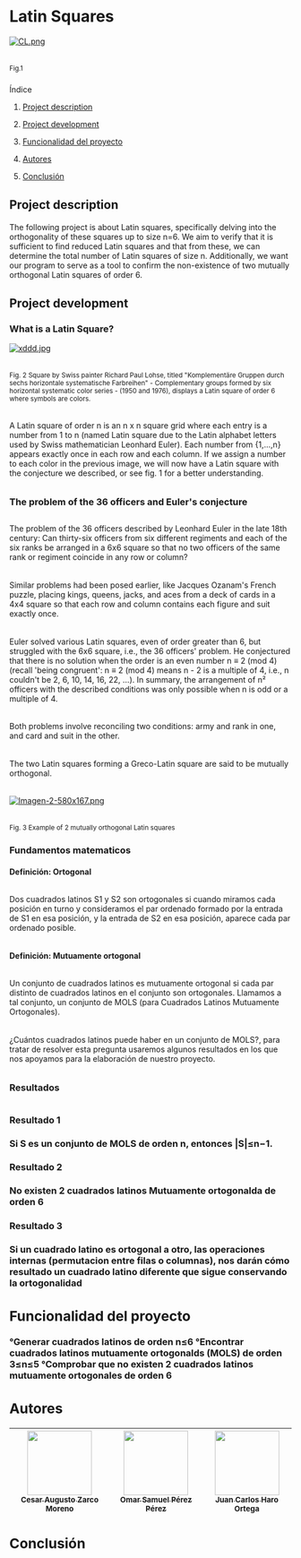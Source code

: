 <h1 align="left"> Latin Squares </h1>

[![CL.png](https://i.postimg.cc/PrwWzzHz/CL.png)](https://postimg.cc/PPdvdDPP)
<h6> </h6>
<sub> Fig.1 </sub>
<h3></h3>
Índice

1. [Project description](#project-description)

2. [Project development](#Project-developmnet)

3. [Funcionalidad del proyecto](#funcionalidad-del-proyecto)

4. [Autores](#autores)

5. [Conclusión](#conclusión)


## Project description
<h4></h4>

The following project is about Latin squares, specifically delving into the orthogonality of these squares up to size n=6. We aim to verify that it is sufficient to find reduced Latin squares and that from these, we can determine the total number of Latin squares of size n. Additionally, we want our program to serve as a tool to confirm the non-existence of two mutually orthogonal Latin squares of order 6.

## Project development
<h4></h4>
<h3 align="left"> What is a Latin Square?</h3>

[![xddd.jpg](https://i.postimg.cc/XqvbQDP7/xddd.jpg)](https://postimg.cc/62FgQzwD)
<h6> </h6>
<sub> Fig. 2 Square by Swiss painter Richard Paul Lohse, titled "Komplementäre Gruppen durch sechs horizontale systematische Farbreihen" - Complementary groups formed by six horizontal systematic color series - (1950 and 1976), displays a Latin square of order 6 where symbols are colors.  </sub>
<h6> </h6>
<h6> </h6>
A Latin square of order n is an n x n square grid where each entry is a number from 1 to n (named Latin square due to the Latin alphabet letters used by Swiss mathematician Leonhard Euler). Each number from {1,...,n} appears exactly once in each row and each column.
If we assign a number to each color in the previous image, we will now have a Latin square with the conjecture we described, or see fig. 1 for a better understanding.
<h6> </h6>
<h3> The problem of the 36 officers and Euler's conjecture </h3>
<h2></h2>
The problem of the 36 officers described by Leonhard Euler in the late 18th century: Can thirty-six officers from six different regiments and each of the six ranks be arranged in a 6x6 square so that no two officers of the same rank or regiment coincide in any row or column?
<h6> </h6>
Similar problems had been posed earlier, like Jacques Ozanam's French puzzle, placing kings, queens, jacks, and aces from a deck of cards in a 4x4 square so that each row and column contains each figure and suit exactly once.
<h6> </h6>
Euler solved various Latin squares, even of order greater than 6, but struggled with the 6x6 square, i.e., the 36 officers' problem. He conjectured that there is no solution when the order is an even number n ≡ 2 (mod 4) (recall 'being congruent': n ≡ 2 (mod 4) means n - 2 is a multiple of 4, i.e., n couldn't be 2, 6, 10, 14, 16, 22, …). In summary, the arrangement of n² officers with the described conditions was only possible when n is odd or a multiple of 4.
<h6></h6>
Both problems involve reconciling two conditions: army and rank in one, and card and suit in the other.
<h6></h6>
The two Latin squares forming a Greco-Latin square are said to be mutually orthogonal.
<h6></h6>

[![Imagen-2-580x167.png](https://i.postimg.cc/jStvXh3m/Imagen-2-580x167.png)](https://postimg.cc/HVvQWbg9)
<h6></h6>
<sub> Fig. 3 Example of 2 mutually orthogonal Latin squares </sub>

<h3 align="left"> Fundamentos matematicos </h3>
<h4>Definición: Ortogonal</h4>
<h6></h6>
Dos cuadrados latinos S1 y S2 son ortogonales si cuando miramos cada posición en turno y consideramos el par ordenado formado por la entrada de S1 en esa posición, y la entrada de S2 en esa posición, aparece cada par ordenado posible.
<h6></h6>
<h4>Definición: Mutuamente ortogonal</h4>
<h6></h6>
Un conjunto de cuadrados latinos es mutuamente ortogonal si cada par distinto de cuadrados latinos en el conjunto son ortogonales. Llamamos a tal conjunto, un conjunto de MOLS (para Cuadrados Latinos Mutuamente Ortogonales).
<h6></h6>
¿Cuántos cuadrados latinos puede haber en un conjunto de MOLS?, para tratar de resolver esta pregunta usaremos algunos resultados en los que nos apoyamos para la elaboración de nuestro proyecto.
<h6></h6>
<h3>Resultados<h/3>
<h6></h6>
<h4> Resultado 1 </h4>
Si S es un conjunto de MOLS de orden n, entonces |S|≤n−1.
<h4> Resultado 2</h4>
No existen 2 cuadrados latinos Mutuamente ortogonalda de orden 6
<h4>Resultado 3</h4>
Si un cuadrado latino es ortogonal a otro, las operaciones internas (permutacion entre filas o columnas), nos darán cómo resultado un cuadrado latino diferente que sigue conservando la ortogonalidad 



























## Funcionalidad del proyecto
°Generar cuadrados latinos de orden n≤6
°Encontrar cuadrados latinos mutuamente ortogonalds (MOLS) de orden 3≤n≤5
°Comprobar que no existen 2 cuadrados latinos mutuamente ortogonales de orden 6









## Autores
| [<img src="https://avatars.githubusercontent.com/u/141696762?v=4" width=115><br><sub>Cesar Augusto Zarco Moreno</sub>](https://github.com/CesarZarco) |  [<img src="https://avatars.githubusercontent.com/u/141844905?v=4" width=115><br><sub>Omar Samuel Pérez Pérez</sub>](https://github.com/OS37) |  [<img src="https://avatars.githubusercontent.com/u/141780211?v=4" width=115><br><sub>Juan Carlos Haro Ortega</sub>](https://github.com/jcar2905) |
| :---: | :---: | :---: |



## Conclusión

